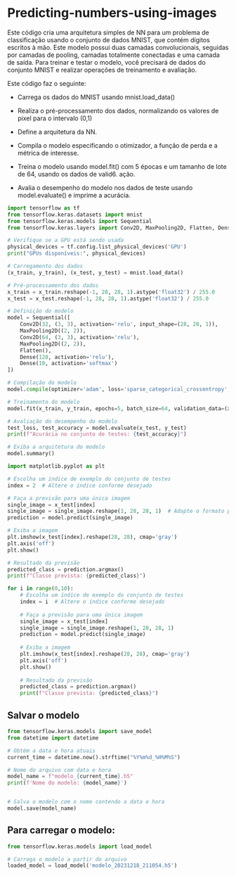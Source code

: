 # Predicting-numbers-using-images

Este código cria uma arquitetura simples de NN para um problema de classificação usando o conjunto de dados MNIST, que contém dígitos escritos à mão. Este modelo possui duas camadas convolucionais, seguidas por camadas de pooling, camadas totalmente conectadas e uma camada de saída. Para treinar e testar o modelo, você precisará de dados do conjunto MNIST e realizar operações de treinamento e avaliação.


Este código faz o seguinte:

- Carrega os dados do MNIST usando mnist.load_data()

- Realiza o pré-processamento dos dados, normalizando os valores de pixel para o intervalo (0,1)

- Define a arquitetura da NN.

- Compila o modelo especificando o otimizador, a função de perda e a métrica de interesse.

- Treina o modelo usando model.fit() com 5 épocas e um tamanho de lote de 64, usando os dados de valid6. ação.

- Avalia o desempenho do modelo nos dados de teste usando model.evaluate() e imprime a acurácia.

```Python
import tensorflow as tf
from tensorflow.keras.datasets import mnist
from tensorflow.keras.models import Sequential
from tensorflow.keras.layers import Conv2D, MaxPooling2D, Flatten, Dense

# Verifique se a GPU está sendo usada
physical_devices = tf.config.list_physical_devices('GPU')
print("GPUs disponíveis:", physical_devices)

# Carregamento dos dados
(x_train, y_train), (x_test, y_test) = mnist.load_data()

# Pré-processamento dos dados
x_train = x_train.reshape(-1, 28, 28, 1).astype('float32') / 255.0
x_test = x_test.reshape(-1, 28, 28, 1).astype('float32') / 255.0

# Definição do modelo
model = Sequential([
    Conv2D(32, (3, 3), activation='relu', input_shape=(28, 28, 1)),
    MaxPooling2D((2, 2)),
    Conv2D(64, (3, 3), activation='relu'),
    MaxPooling2D((2, 2)),
    Flatten(),
    Dense(128, activation='relu'),
    Dense(10, activation='softmax')
])

# Compilação do modelo
model.compile(optimizer='adam', loss='sparse_categorical_crossentropy', metrics=['accuracy'])

# Treinamento do modelo
model.fit(x_train, y_train, epochs=5, batch_size=64, validation_data=(x_test, y_test))

# Avaliação do desempenho do modelo
test_loss, test_accuracy = model.evaluate(x_test, y_test)
print(f"Acurácia no conjunto de testes: {test_accuracy}")

# Exiba a arquitetura do modelo
model.summary()

```

```Python
import matplotlib.pyplot as plt

# Escolha um índice de exemplo do conjunto de testes
index = 2  # Altere o índice conforme desejado

# Faça a previsão para uma única imagem
single_image = x_test[index]
single_image = single_image.reshape(1, 28, 28, 1)  # Adapte o formato para a previsão
prediction = model.predict(single_image)

# Exiba a imagem
plt.imshow(x_test[index].reshape(28, 28), cmap='gray')
plt.axis('off')
plt.show()

# Resultado da previsão
predicted_class = prediction.argmax()
print(f"Classe prevista: {predicted_class}")

```

```Python
for i in range(0,10):
    # Escolha um índice de exemplo do conjunto de testes
    index = i  # Altere o índice conforme desejado
    
    # Faça a previsão para uma única imagem
    single_image = x_test[index]
    single_image = single_image.reshape(1, 28, 28, 1)  
    prediction = model.predict(single_image)
    
    # Exiba a imagem
    plt.imshow(x_test[index].reshape(28, 28), cmap='gray')
    plt.axis('off')
    plt.show()
    
    # Resultado da previsão
    predicted_class = prediction.argmax()
    print(f"Classe prevista: {predicted_class}")
```

## **Salvar o modelo**

```Python
from tensorflow.keras.models import save_model
from datetime import datetime

# Obtém a data e hora atuais
current_time = datetime.now().strftime("%Y%m%d_%H%M%S")

# Nome do arquivo com data e hora
model_name = f"modelo_{current_time}.h5"
print(f'Nome do modelo: {model_name}')


# Salva o modelo com o nome contendo a data e hora
model.save(model_name)
```

## **Para carregar o modelo:**

```Python
from tensorflow.keras.models import load_model

# Carrega o modelo a partir do arquivo
loaded_model = load_model('modelo_20231218_211054.h5')
```
